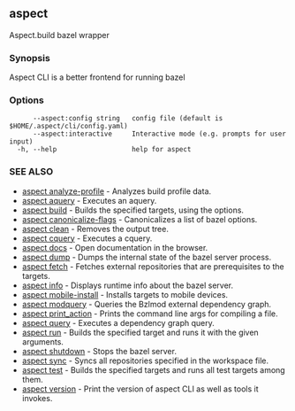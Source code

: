 ## aspect

Aspect.build bazel wrapper

### Synopsis

Aspect CLI is a better frontend for running bazel

### Options

```
      --aspect:config string   config file (default is $HOME/.aspect/cli/config.yaml)
      --aspect:interactive     Interactive mode (e.g. prompts for user input)
  -h, --help                   help for aspect
```

### SEE ALSO

* [aspect analyze-profile](aspect_analyze-profile.md)	 - Analyzes build profile data.
* [aspect aquery](aspect_aquery.md)	 - Executes an aquery.
* [aspect build](aspect_build.md)	 - Builds the specified targets, using the options.
* [aspect canonicalize-flags](aspect_canonicalize-flags.md)	 - Canonicalizes a list of bazel options.
* [aspect clean](aspect_clean.md)	 - Removes the output tree.
* [aspect cquery](aspect_cquery.md)	 - Executes a cquery.
* [aspect docs](aspect_docs.md)	 - Open documentation in the browser.
* [aspect dump](aspect_dump.md)	 - Dumps the internal state of the bazel server process.
* [aspect fetch](aspect_fetch.md)	 - Fetches external repositories that are prerequisites to the targets.
* [aspect info](aspect_info.md)	 - Displays runtime info about the bazel server.
* [aspect mobile-install](aspect_mobile-install.md)	 - Installs targets to mobile devices.
* [aspect modquery](aspect_modquery.md)	 - Queries the Bzlmod external dependency graph.
* [aspect print_action](aspect_print_action.md)	 - Prints the command line args for compiling a file.
* [aspect query](aspect_query.md)	 - Executes a dependency graph query.
* [aspect run](aspect_run.md)	 - Builds the specified target and runs it with the given arguments.
* [aspect shutdown](aspect_shutdown.md)	 - Stops the bazel server.
* [aspect sync](aspect_sync.md)	 - Syncs all repositories specified in the workspace file.
* [aspect test](aspect_test.md)	 - Builds the specified targets and runs all test targets among them.
* [aspect version](aspect_version.md)	 - Print the version of aspect CLI as well as tools it invokes.

